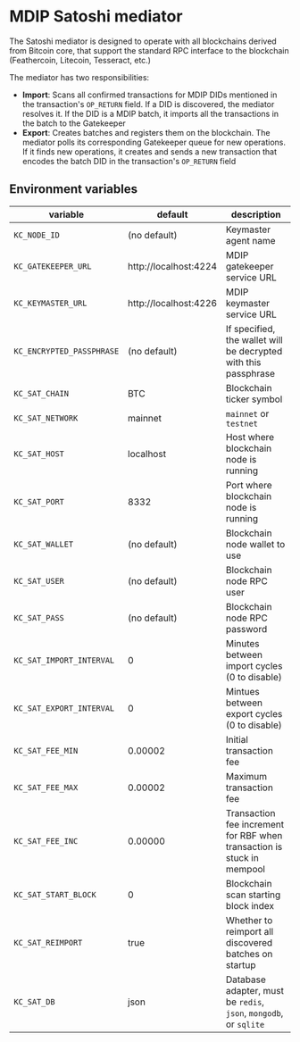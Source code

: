# MDIP Satoshi mediator

The Satoshi mediator is designed to operate with all blockchains derived from Bitcoin core, that support the standard RPC interface to the blockchain (Feathercoin, Litecoin, Tesseract, etc.)

The mediator has two responsibilities:
- **Import**: Scans all confirmed transactions for MDIP DIDs mentioned in the transaction's `OP_RETURN` field. If a DID is discovered, the mediator resolves it. If the DID is a MDIP batch, it imports all the transactions in the batch to the Gatekeeper
- **Export**: Creates batches and registers them on the blockchain. The mediator polls its corresponding Gatekeeper queue for new operations. If it finds new operations, it creates and sends a new transaction that encodes the batch DID in the transaction's `OP_RETURN` field

## Environment variables

| variable              | default               | description                   |
| --------------------- |-----------------------| ----------------------------- |
| `KC_NODE_ID       `   | (no default)          | Keymaster agent name          |
| `KC_GATEKEEPER_URL`   | http://localhost:4224 | MDIP gatekeeper service URL   |
| `KC_KEYMASTER_URL`    | http://localhost:4226 | MDIP keymaster service URL    |
| `KC_ENCRYPTED_PASSPHRASE` | (no default)          | If specified, the wallet will be decrypted with this passphrase  |
| `KC_SAT_CHAIN`           | BTC                   | Blockchain ticker symbol |
| `KC_SAT_NETWORK`         | mainnet               | `mainnet` or `testnet` |
| `KC_SAT_HOST`            | localhost             | Host where blockchain node is running   |
| `KC_SAT_PORT`            | 8332                  | Port where blockchain node is running   |
| `KC_SAT_WALLET`          | (no default)          | Blockchain node wallet to use  |
| `KC_SAT_USER`            | (no default)          | Blockchain node RPC user      |
| `KC_SAT_PASS`            | (no default)          | Blockchain node RPC password  |
| `KC_SAT_IMPORT_INTERVAL` | 0                     | Minutes between import cycles (0 to disable)  |
| `KC_SAT_EXPORT_INTERVAL` | 0                     | Mintues between export cycles (0 to disable)  |
| `KC_SAT_FEE_MIN`         | 0.00002               | Initial transaction fee             |
| `KC_SAT_FEE_MAX`         | 0.00002               | Maximum transaction fee             |
| `KC_SAT_FEE_INC`         | 0.00000               | Transaction fee increment for RBF when transaction is stuck in mempool |
| `KC_SAT_START_BLOCK`     | 0                     | Blockchain scan starting block index      |
| `KC_SAT_REIMPORT`        | true                  | Whether to reimport all discovered batches on startup |
| `KC_SAT_DB`              | json                  | Database adapter, must be `redis`, `json`, `mongodb`, or `sqlite`               |

